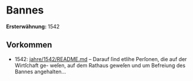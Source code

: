 # Bannes

**Ersterwähnung:** 1542

## Vorkommen
- 1542: [jahre/1542/README.md](../jahre/1542/README.md) – Darauf ſind etlihe Perſonen, die auf der Wirtſchaft ge-
weſen, auf dem Rathaus geweſen und um Befreiung des
Bannes angehalten...
